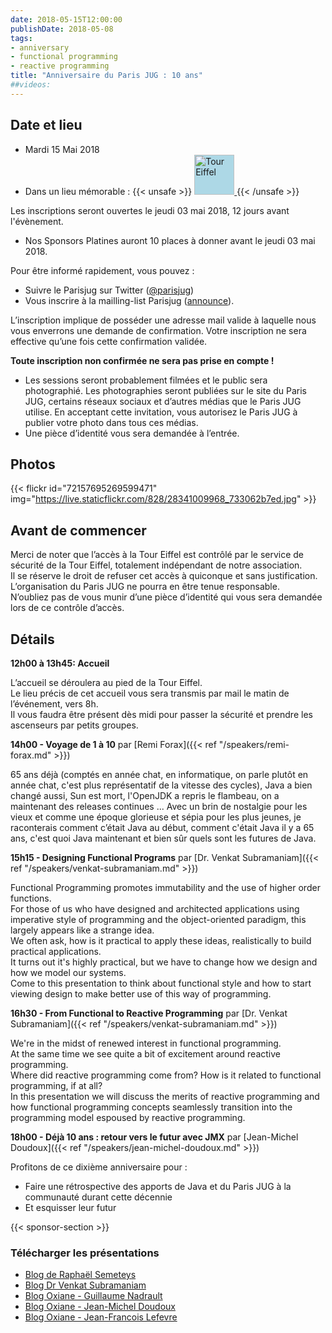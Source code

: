 ```yaml
---
date: 2018-05-15T12:00:00
publishDate: 2018-05-08
tags:
- anniversary
- functional programming
- reactive programming
title: "Anniversaire du Paris JUG : 10 ans"
##videos:
---
```


## Date et lieu

- Mardi 15 Mai 2018
- Dans un lieu mémorable : {{< unsafe >}}
  <a href="https://www.toureiffel.paris/fr/entreprise/salon-gustave-eiffel">
    <img src="https://www.toureiffel.paris/themes/custom/tour_eiffel/img/tour-eiffel-icon-w.svg " style="background-color: lightblue;" alt="Tour Eiffel" width="64">
  </a>
{{< /unsafe >}}

Les inscriptions seront ouvertes le jeudi 03 mai 2018, 12 jours avant l'évènement.  

* Nos Sponsors Platines auront 10 places à donner avant le jeudi 03 mai 2018.

Pour être informé rapidement, vous pouvez :

* Suivre le Parisjug sur Twitter ([@parisjug](http://www.twitter.com/parisjug))
* Vous inscrire à la mailling-list Parisjug ([announce](https://my.sendinblue.com/users/subscribe/js_id/2zu5c/id/1)).

L’inscription implique de posséder une adresse mail valide à laquelle nous vous enverrons une demande de confirmation. Votre inscription ne sera effective qu’une fois cette confirmation validée.

**Toute inscription non confirmée ne sera pas prise en compte !**

* Les sessions seront probablement filmées et le public sera photographié. Les photographies seront publiées sur le site du Paris JUG, certains réseaux sociaux et d’autres médias que le Paris JUG utilise. En acceptant cette invitation, vous autorisez le Paris JUG à publier votre photo dans tous ces médias.
* Une pièce d’identité vous sera demandée à l’entrée. 

## Photos

{{< flickr id="72157695269599471" img="https://live.staticflickr.com/828/28341009968_733062b7ed.jpg" >}}

## Avant de commencer

Merci de noter que l’accès à la Tour Eiffel est contrôlé par le service de sécurité de la Tour Eiffel, totalement indépendant de notre association.  
Il se réserve le droit de refuser cet accès à quiconque et sans justification.  
L’organisation du Paris JUG ne pourra en être tenue responsable.  
N’oubliez pas de vous munir d’une pièce d’identité qui vous sera demandée lors de ce contrôle d’accès.

## Détails

**12h00 à 13h45: Accueil**

L’accueil se déroulera au pied de la Tour Eiffel.  
Le lieu précis de cet accueil vous sera transmis par mail le matin de l’événement, vers 8h.  
Il vous faudra être présent dès midi pour passer la sécurité et prendre les ascenseurs par petits groupes.

**14h00 - Voyage de 1 à 10** par [Remi Forax]({{< ref "/speakers/remi-forax.md" >}})

65 ans déjà (comptés en année chat, en informatique, on parle plutôt en année chat, c'est plus représentatif de la vitesse des cycles), Java a bien changé aussi, Sun est mort, l'OpenJDK a repris le flambeau, on a maintenant des releases continues ...
Avec un brin de nostalgie pour les vieux et comme une époque glorieuse et sépia pour les plus jeunes, je raconterais comment c’était Java au début, comment c'était Java il y a 65 ans, c'est quoi Java maintenant et bien sûr quels sont les futures de Java.

**15h15 - Designing Functional Programs** par [Dr. Venkat Subramaniam]({{< ref "/speakers/venkat-subramaniam.md" >}})

Functional Programming promotes immutability and the use of higher order functions.  
For those of us who have designed and architected applications using imperative style of programming and the object-oriented paradigm, this largely appears like a strange idea.  
We often ask, how is it practical to apply these ideas, realistically to build practical applications.  
It turns out it's highly practical, but we have to change how we design and how we model our systems.  
Come to this presentation to think about functional style and how to start viewing design to make better use of this way of programming.

**16h30 - From Functional to Reactive Programming** par [Dr. Venkat Subramaniam]({{< ref "/speakers/venkat-subramaniam.md" >}})

We're in the midst of renewed interest in functional programming.  
At the same time we see quite a bit of excitement around reactive programming.  
Where did reactive programming come from? How is it related to functional programming, if at all?  
In this presentation we will discuss the merits of reactive programming and how functional programming concepts seamlessly transition into the programming model espoused by reactive programming.

**18h00 - Déjà 10 ans : retour vers le futur avec JMX** par [Jean-Michel Doudoux]({{< ref "/speakers/jean-michel-doudoux.md" >}})

Profitons de ce dixième anniversaire pour :

* Faire une rétrospective des apports de Java et du Paris JUG à la communauté durant cette décennie
* Et esquisser leur futur

{{< sponsor-section >}}

### Télécharger les présentations

* [Blog de Raphaël Semeteys](https://blog.worldline.tech/2018/06/05/paris-jug-10-years.html)
* [Blog Dr Venkat Subramaniam](http://blog.agiledeveloper.com/2018/05/im-blessed-deeply-humbled-and-very.html)
* [Blog Oxiane - Guillaume Nadrault](https://blog.oxiane.com/2018/06/05/notre-premier-paris-jug/)
* [Blog Oxiane - Jean-Michel Doudoux](https://blog.oxiane.com/2018/05/18/dixieme-anniversaire-du-paris-jug/)
* [Blog Oxiane - Jean-Francois Lefevre](https://blog.oxiane.com/2018/05/17/paris-jug-10-ans-deja/)
